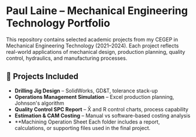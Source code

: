 # Paul Laine – Mechanical Engineering Technology Portfolio

This repository contains selected academic projects from my CEGEP in Mechanical Engineering Technology (2021–2024). Each project reflects real-world applications of mechanical design, production planning, quality control, hydraulics, and manufacturing processes.

## 📂 Projects Included

- **Drilling Jig Design** – SolidWorks, GD&T, tolerance stack-up
- **Operations Management Simulation** – Excel production planning, Johnson's algorithm
- **Quality Control SPC Report** – X̄ and R control charts, process capability
- **Estimation & CAM Costing** – Manual vs software-based costing analysis
- **Machining Operation Sheet
Each folder includes a report, calculations, or supporting files used in the final project.
